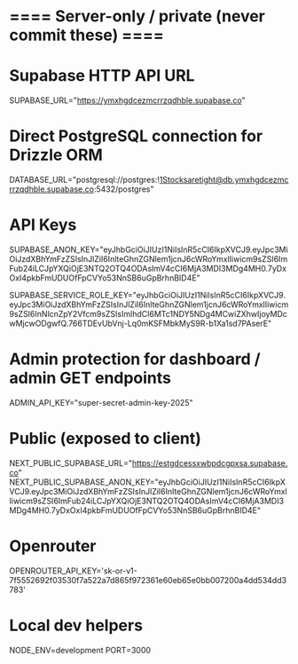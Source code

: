 # ==== Server-only / private (never commit these) ====
# Supabase HTTP API URL
SUPABASE_URL="https://ymxhgdcezmcrrzqdhble.supabase.co"

# Direct PostgreSQL connection for Drizzle ORM
DATABASE_URL="postgresql://postgres:!1Stocksaretight@db.ymxhgdcezmcrrzqdhble.supabase.co:5432/postgres"

# API Keys
SUPABASE_ANON_KEY="eyJhbGciOiJIUzI1NiIsInR5cCI6IkpXVCJ9.eyJpc3MiOiJzdXBhYmFzZSIsInJlZiI6InlteGhnZGNlem1jcnJ6cWRoYmxlIiwicm9sZSI6ImFub24iLCJpYXQiOjE3NTQ2OTQ4ODAsImV4cCI6MjA3MDI3MDg4MH0.7yDxOxI4pkbFmUDUOfFpCVYo53NnSB6uGpBrhnBID4E"

SUPABASE_SERVICE_ROLE_KEY="eyJhbGciOiJIUzI1NiIsInR5cCI6IkpXVCJ9.eyJpc3MiOiJzdXBhYmFzZSIsInJlZiI6InlteGhnZGNlem1jcnJ6cWRoYmxlIiwicm9sZSI6InNlcnZpY2Vfcm9sZSIsImlhdCI6MTc1NDY5NDg4MCwiZXhwIjoyMDcwMjcwODgwfQ.766TDEvUbVnj-Lq0mKSFMbkMyS9R-b1Xa1sd7PAserE"

# Admin protection for dashboard / admin GET endpoints
ADMIN_API_KEY="super-secret-admin-key-2025"

# Public (exposed to client)
NEXT_PUBLIC_SUPABASE_URL="https://estgdcessxwbpdcgpxsa.supabase.co"
NEXT_PUBLIC_SUPABASE_ANON_KEY="eyJhbGciOiJIUzI1NiIsInR5cCI6IkpXVCJ9.eyJpc3MiOiJzdXBhYmFzZSIsInJlZiI6InlteGhnZGNlem1jcnJ6cWRoYmxlIiwicm9sZSI6ImFub24iLCJpYXQiOjE3NTQ2OTQ4ODAsImV4cCI6MjA3MDI3MDg4MH0.7yDxOxI4pkbFmUDUOfFpCVYo53NnSB6uGpBrhnBID4E"

# Openrouter
OPENROUTER_API_KEY='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'

# Local dev helpers
NODE_ENV=development
PORT=3000
